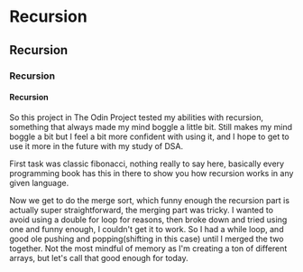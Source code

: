 # Recursion

## Recursion

### Recursion

#### Recursion

So this project in The Odin Project tested my abilities with recursion, something that always made my mind boggle a little bit. Still makes my mind boggle a bit but I feel a bit more confident with using it, and I hope to get to use it more in the future with my study of DSA.

First task was classic fibonacci, nothing really to say here, basically every programming book has this in there to show you how recursion works in any given language.

Now we get to do the merge sort, which funny enough the recursion part is actually super straightforward, the merging part was tricky. I wanted to avoid using a double for loop for reasons, then broke down and tried using one and funny enough, I couldn't get it to work. So I had a while loop, and good ole pushing and popping(shifting in this case) until I merged the two together. Not the most mindful of memory as I'm creating a ton of different arrays, but let's call that good enough for today.
